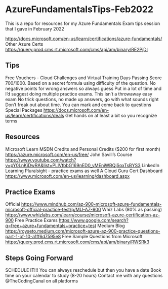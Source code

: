 # AzureFundamentalsTips-Feb2022
This is a repo for resources for my Azure Fundamentals Exam tips session that I gave in February 2022

https://docs.microsoft.com/en-us/learn/certifications/azure-fundamentals/ 
Other Azure Certs https://query.prod.cms.rt.microsoft.com/cms/api/am/binary/RE2PjDI 

## Tips
Free Vouchers - Cloud Challenges and Virtual Training Days
Passing Score 700/1000. Based on a secret formula using difficulty of the question. No negative points for wrong answers so always guess
Put in a lot of time and I’d suggest doing multiple practice exams. This isn’t a throwaway easy exam
No trick questions, no made up answers, go with what sounds right
Don’t freak out about time. You can mark and come back to questions
Special Packages https://docs.microsoft.com/en-us/learn/certifications/deals 
Get hands on at least a bit so you recognize terms

## Resources
Microsoft Learn
MSDN Credits and Personal Credits ($200 for first month) https://azure.microsoft.com/en-us/free/ 
John Savill’s Course https://www.youtube.com/watch?v=pY0LnKiDwRA&list=PLlVtbbG169nED0_vMEniWBQjSoxTsBYS3 
LinkedIn Learning
Pluralsight - practice exams as well
A Cloud Guru
Cert Dashboard https://www.microsoft.com/en-us/learning/dashboard.aspx

## Practice Exams
Official https://www.mindhub.com/az-900-microsoft-azure-fundamentals-microsoft-official-practice-test/p/MU-AZ-900 
Whiz Labs (80% as passing)  https://www.whizlabs.com/learn/course/microsoft-azure-certification-az-900 
Free Practice Exams https://www.google.com/search?q=free+azure+fundamentals+practice+test
Medium Blog https://royseto.medium.com/microsoft-azure-az-900-practice-questions-part-1-of-10-a1ff6d7595e8 
Free Sample Questions from Microsoft https://query.prod.cms.rt.microsoft.com/cms/api/am/binary/RWSRk3 

## Steps Going Forward
SCHEDULE IT!!!
You can always reschedule but then you have a date
Book time on your calendar to study (8-20 hours)
Contact me with any questions @TheCodingCanal on all platforms
